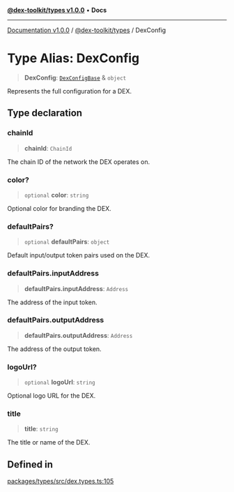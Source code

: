 [**@dex-toolkit/types v1.0.0**](../README.md) • **Docs**

***

[Documentation v1.0.0](../../../packages.md) / [@dex-toolkit/types](../README.md) / DexConfig

# Type Alias: DexConfig

> **DexConfig**: [`DexConfigBase`](DexConfigBase.md) & `object`

Represents the full configuration for a DEX.

## Type declaration

### chainId

> **chainId**: `ChainId`

The chain ID of the network the DEX operates on.

### color?

> `optional` **color**: `string`

Optional color for branding the DEX.

### defaultPairs?

> `optional` **defaultPairs**: `object`

Default input/output token pairs used on the DEX.

### defaultPairs.inputAddress

> **defaultPairs.inputAddress**: `Address`

The address of the input token.

### defaultPairs.outputAddress

> **defaultPairs.outputAddress**: `Address`

The address of the output token.

### logoUrl?

> `optional` **logoUrl**: `string`

Optional logo URL for the DEX.

### title

> **title**: `string`

The title or name of the DEX.

## Defined in

[packages/types/src/dex.types.ts:105](https://github.com/niZmosis/dex-toolkit/blob/3d8b41b44787b30fbea5de3ab4737662ffb61bc8/packages/types/src/dex.types.ts#L105)
